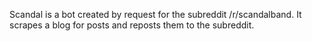 Scandal is a bot created by request for the subreddit /r/scandalband. It scrapes a blog for posts and reposts them to the subreddit.